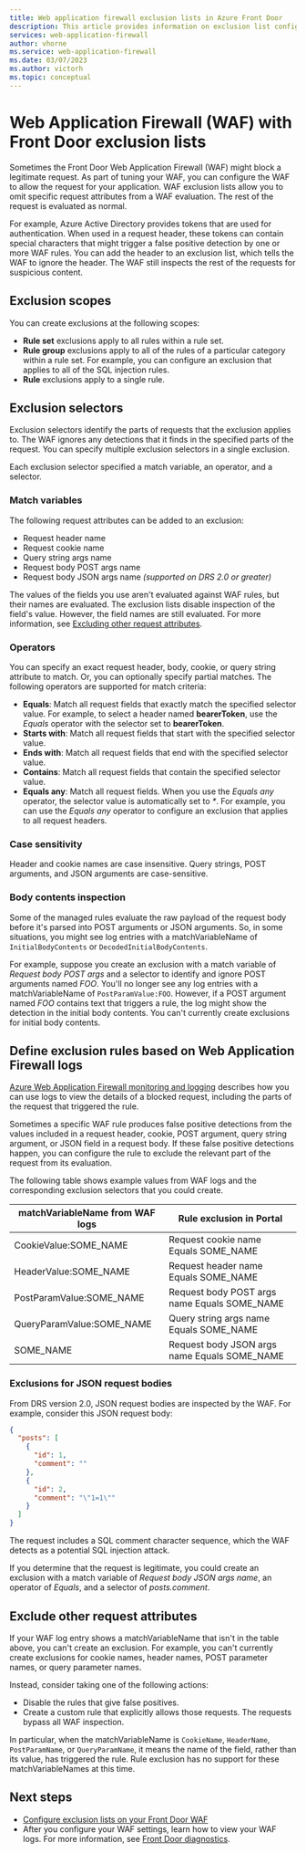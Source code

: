 ```yaml
---
title: Web application firewall exclusion lists in Azure Front Door
description: This article provides information on exclusion list configuration in Azure Front Door.
services: web-application-firewall
author: vhorne
ms.service: web-application-firewall
ms.date: 03/07/2023
ms.author: victorh
ms.topic: conceptual
---
```


# Web Application Firewall (WAF) with Front Door exclusion lists

Sometimes the Front Door Web Application Firewall (WAF) might block a legitimate request. As part of tuning your WAF, you can configure the WAF to allow the request for your application. WAF exclusion lists allow you to omit specific request attributes from a WAF evaluation. The rest of the request is evaluated as normal.

For example, Azure Active Directory provides tokens that are used for authentication. When used in a request header, these tokens can contain special characters that might trigger a false positive detection by one or more WAF rules. You can add the header to an exclusion list, which tells the WAF to ignore the header. The WAF still inspects the rest of the requests for suspicious content.

## Exclusion scopes

You can create exclusions at the following scopes:

- **Rule set** exclusions apply to all rules within a rule set.
- **Rule group** exclusions apply to all of the rules of a particular category within a rule set. For example, you can configure an exclusion that applies to all of the SQL injection rules.
- **Rule** exclusions apply to a single rule.

## Exclusion selectors

Exclusion selectors identify the parts of requests that the exclusion applies to. The WAF ignores any detections that it finds in the specified parts of the request. You can specify multiple exclusion selectors in a single exclusion.

Each exclusion selector specified a match variable, an operator, and a selector.

### Match variables

The following request attributes can be added to an exclusion:

* Request header name
* Request cookie name
* Query string args name
* Request body POST args name
* Request body JSON args name *(supported on DRS 2.0 or greater)*

The values of the fields you use aren't evaluated against WAF rules, but their names are evaluated. The exclusion lists disable inspection of the field's value. However, the field names are still evaluated. For more information, see [Excluding other request attributes](#exclude-other-request-attributes).

### Operators

You can specify an exact request header, body, cookie, or query string attribute to match. Or, you can optionally specify partial matches. The following operators are supported for match criteria:

- **Equals**: Match all request fields that exactly match the specified selector value. For example, to select a header named **bearerToken**, use the *Equals* operator with the selector set to **bearerToken**.
- **Starts with**: Match all request fields that start with the specified selector value.
- **Ends with**:  Match all request fields that end with the specified selector value.
- **Contains**: Match all request fields that contain the specified selector value.
- **Equals any**: Match all request fields. When you use the *Equals any* operator, the selector value is automatically set to _*_. For example, you can use the *Equals any* operator to configure an exclusion that applies to all request headers.

### Case sensitivity

Header and cookie names are case insensitive. Query strings, POST arguments, and JSON arguments are case-sensitive.

### Body contents inspection

Some of the managed rules evaluate the raw payload of the request body before it's parsed into POST arguments or JSON arguments. So, in some situations, you might see log entries with a matchVariableName of `InitialBodyContents` or `DecodedInitialBodyContents`.

For example, suppose you create an exclusion with a match variable of *Request body POST args* and a selector to identify and ignore POST arguments named *FOO*. You'll no longer see any log entries with a matchVariableName of `PostParamValue:FOO`. However, if a POST argument named *FOO* contains text that triggers a rule, the log might show the detection in the initial body contents. You can't currently create exclusions for initial body contents.

## <a name="define-exclusion-based-on-web-application-firewall-logs"></a> Define exclusion rules based on Web Application Firewall logs

[Azure Web Application Firewall monitoring and logging](waf-front-door-monitor.md) describes how you can use logs to view the details of a blocked request, including the parts of the request that triggered the rule.

Sometimes a specific WAF rule produces false positive detections from the values included in a request header, cookie, POST argument, query string argument, or JSON field in a request body. If these false positive detections happen, you can configure the rule to exclude the relevant part of the request from its evaluation.

The following table shows example values from WAF logs and the corresponding exclusion selectors that you could create.

| matchVariableName from WAF logs | Rule exclusion in Portal |
|-|-|
| CookieValue:SOME_NAME	| Request cookie name Equals SOME_NAME |
| HeaderValue:SOME_NAME	| Request header name Equals SOME_NAME |
| PostParamValue:SOME_NAME | Request body POST args name Equals SOME_NAME |
| QueryParamValue:SOME_NAME | Query string args name Equals SOME_NAME |
| SOME_NAME | Request body JSON args name Equals SOME_NAME |

### Exclusions for JSON request bodies

From DRS version 2.0, JSON request bodies are inspected by the WAF. For example, consider this JSON request body:

```json
{
  "posts": [
    {
      "id": 1,
      "comment": ""
    },
    {
      "id": 2,
      "comment": "\"1=1\""
    }
  ]
}
```

The request includes a SQL comment character sequence, which the WAF detects as a potential SQL injection attack.

If you determine that the request is legitimate, you could create an exclusion with a match variable of *Request body JSON args name*, an operator of *Equals*, and a selector of *posts.comment*.

## Exclude other request attributes

If your WAF log entry shows a matchVariableName that isn't in the table above, you can't create an exclusion. For example, you can't currently create exclusions for cookie names, header names, POST parameter names, or query parameter names.

Instead, consider taking one of the following actions:

- Disable the rules that give false positives.
- Create a custom rule that explicitly allows those requests. The requests bypass all WAF inspection.

In particular, when the matchVariableName is `CookieName`, `HeaderName`, `PostParamName`, or `QueryParamName`, it means the name of the field, rather than its value, has triggered the rule. Rule exclusion has no support for these matchVariableNames at this time.

## Next steps

- [Configure exclusion lists on your Front Door WAF](waf-front-door-exclusion-configure.md)
- After you configure your WAF settings, learn how to view your WAF logs. For more information, see [Front Door diagnostics](../afds/waf-front-door-monitor.md).
